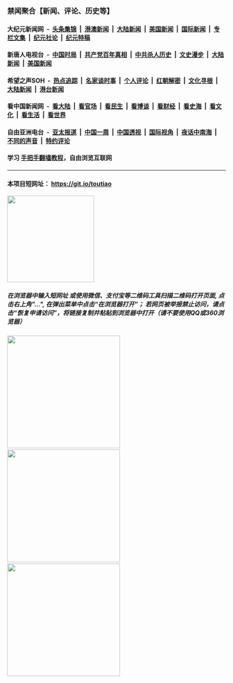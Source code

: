 ### 禁闻聚合【新闻、评论、历史等】

#### 大纪元新闻网 &nbsp;-&nbsp; [头条集锦](indexes/E头条集锦.md?t=02092255) &nbsp;|&nbsp; [港澳新闻](indexes/E港澳新闻.md?t=02092255)  &nbsp;|&nbsp; [大陆新闻](indexes/E大陆新闻.md?t=02092255) &nbsp;|&nbsp; [美国新闻](indexes/E美国新闻.md?t=02092255) &nbsp;|&nbsp; [国际新闻](indexes/E国际新闻.md?t=02092255) &nbsp;|&nbsp; [专栏文集](indexes/E专栏文集.md?t=02092255) &nbsp;|&nbsp; [纪元社论](indexes/E纪元社论.md?t=02092255) &nbsp;|&nbsp; [纪元特稿](indexes/E纪元特稿.md?t=02092255) 

#### 新唐人电视台 &nbsp;-&nbsp; [中国时局](indexes/N中国时局.md?t=02092255) &nbsp;|&nbsp; [共产党百年真相](indexes/N共产党百年真相.md?t=02092255) &nbsp;|&nbsp; [中共杀人历史](indexes/N中共杀人历史.md?t=02092255) &nbsp;|&nbsp; [文史漫步](indexes/N文史漫步.md?t=02092255) &nbsp;|&nbsp; [大陆新闻](indexes/N大陆新闻.md?t=02092255) &nbsp;|&nbsp; [美国新闻](indexes/N美国新闻.md?t=02092255)

#### 希望之声SOH &nbsp;-&nbsp; [热点追踪](indexes/H热点追踪.md?t=02092255) &nbsp;|&nbsp; [名家谈时事](indexes/H名家谈时事.md?t=02092255) &nbsp;|&nbsp; [个人评论](indexes/H个人评论.md?t=02092255)  &nbsp;|&nbsp; [红朝解密](indexes/H红朝解密.md?t=02092255) &nbsp;|&nbsp; [文化寻根](indexes/H文化寻根.md?t=02092255) &nbsp;|&nbsp; [大陆新闻](indexes/H大陆新闻.md?t=02092255) &nbsp;|&nbsp; [港台新闻](indexes/H港台新闻.md?t=02092255)

#### 看中国新闻网 &nbsp;-&nbsp; [看大陆](indexes/S看大陆.md?t=02092255) &nbsp;|&nbsp; [看官场](indexes/S看官场.md?t=02092255) &nbsp;|&nbsp; [看民生](indexes/S看民生.md?t=02092255)  &nbsp;|&nbsp; [看博谈](indexes/S看博谈.md?t=02092255) &nbsp;|&nbsp; [看财经](indexes/S看财经.md?t=02092255) &nbsp;|&nbsp; [看史海](indexes/S看史海.md?t=02092255) &nbsp;|&nbsp; [看文化](indexes/S看文化.md?t=02092255) &nbsp;|&nbsp; [看生活](indexes/S看生活.md?t=02092255) &nbsp;|&nbsp; [看世界](indexes/S看世界.md?t=02092255)

#### 自由亚洲电台 &nbsp;-&nbsp; [亚太报道](indexes/R亚太报道.md?t=02092255) &nbsp;|&nbsp; [中国一周](indexes/R中国一周.md?t=02092255) &nbsp;|&nbsp; [中国透视](indexes/R中国透视.md?t=02092255)  &nbsp;|&nbsp; [国际视角](indexes/R国际视角.md?t=02092255) &nbsp;|&nbsp; [夜话中南海](indexes/R夜话中南海.md?t=02092255) &nbsp;|&nbsp; [不同的声音](indexes/R不同的声音.md?t=02092255) &nbsp;|&nbsp; [特约评论](indexes/R特约评论.md?t=02092255)

#### 学习 [手把手翻墙教程](https://github.com/gfw-breaker/guides/wiki)，自由浏览互联网

----

#### 本项目短网址： https://git.io/toutiao
<img src="https://raw.githubusercontent.com/gfw-breaker/banned-news/master/scripts/img/qr.png" width="200px"/>  

##### 在浏览器中输入短网址 或使用微信、支付宝等二维码工具扫描二维码打开页面, 点击右上角"...", 在弹出菜单中点击“在浏览器打开”； 若网页被举报禁止访问，请点击“恢复申请访问”，将链接复制并粘贴到浏览器中打开（请不要使用QQ或360浏览器）

<img src="https://raw.githubusercontent.com/gfw-breaker/banned-news/master/scripts/img/1.png" width="260px"/> &nbsp; <img src="https://raw.githubusercontent.com/gfw-breaker/banned-news/master/scripts/img/2.png" width="260px"/> &nbsp; <img src="https://raw.githubusercontent.com/gfw-breaker/banned-news/master/scripts/img/3.png" width="260px"/>

